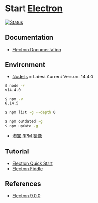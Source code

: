 # Start [Electron]

[Electron]: https://www.electronjs.org/

[![Status](https://img.shields.io/badge/Electron-9.0.5-brightgreen)](https://github.com/electron/electron)

## Documentation

* [Electron Documentation](https://www.electronjs.org/docs)

## Environment

* [Node.js](https://nodejs.org/en/download/) = Latest Current Version: 14.4.0

```bash
$ node -v
v14.4.0

$ npm -v
6.14.5

$ npm list -g --depth 0

$ npm outdated -g
$ npm update -g
```

* [淘宝 NPM 镜像](https://developer.aliyun.com/mirror/NPM)

## Tutorial

* [Electron Quick Start](docs/tutorial/1_electron-quick-start.md)
* [Electron Fiddle](docs/tutorial/2_electron-fiddle.md)

## References

* [Electron 9.0.0](https://www.electronjs.org/blog/electron-9-0)
